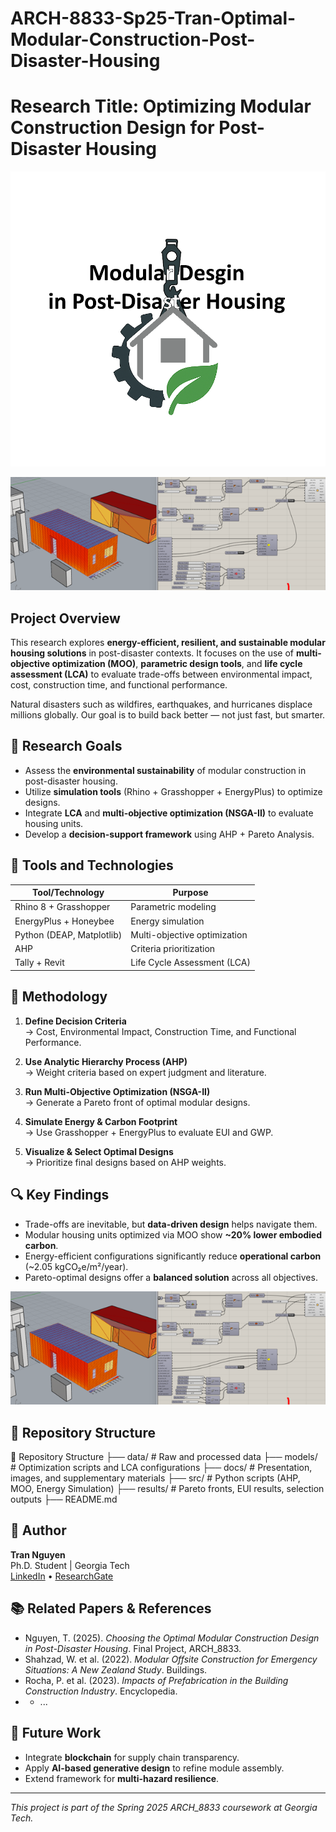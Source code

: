 # ARCH-8833-Sp25-Tran-Optimal-Modular-Construction-Post-Disaster-Housing

# Research Title: Optimizing Modular Construction Design for Post-Disaster Housing

![Logo](Logo.png)

![Screenshot](Image.png)

## Project Overview

This research explores **energy-efficient, resilient, and sustainable modular housing solutions** in post-disaster contexts. It focuses on the use of **multi-objective optimization (MOO)**, **parametric design tools**, and **life cycle assessment (LCA)** to evaluate trade-offs between environmental impact, cost, construction time, and functional performance.

Natural disasters such as wildfires, earthquakes, and hurricanes displace millions globally. Our goal is to build back better — not just fast, but smarter.

## 🎯 Research Goals

- Assess the **environmental sustainability** of modular construction in post-disaster housing.
- Utilize **simulation tools** (Rhino + Grasshopper + EnergyPlus) to optimize designs.
- Integrate **LCA** and **multi-objective optimization (NSGA-II)** to evaluate housing units.
- Develop a **decision-support framework** using AHP + Pareto Analysis.

## 🧰 Tools and Technologies

| Tool/Technology | Purpose |
|----------------|---------|
| Rhino 8 + Grasshopper | Parametric modeling |
| EnergyPlus + Honeybee | Energy simulation |
| Python (DEAP, Matplotlib) | Multi-objective optimization |
| AHP | Criteria prioritization |
| Tally + Revit | Life Cycle Assessment (LCA) |

## 🧪 Methodology

1. **Define Decision Criteria**  
   → Cost, Environmental Impact, Construction Time, and Functional Performance.

2. **Use Analytic Hierarchy Process (AHP)**  
   → Weight criteria based on expert judgment and literature.

3. **Run Multi-Objective Optimization (NSGA-II)**  
   → Generate a Pareto front of optimal modular designs.

4. **Simulate Energy & Carbon Footprint**  
   → Use Grasshopper + EnergyPlus to evaluate EUI and GWP.

5. **Visualize & Select Optimal Designs**  
   → Prioritize final designs based on AHP weights.

## 🔍 Key Findings

- Trade-offs are inevitable, but **data-driven design** helps navigate them.
- Modular housing units optimized via MOO show **~20% lower embodied carbon**.
- Energy-efficient configurations significantly reduce **operational carbon** (~2.05 kgCO₂e/m²/year).
- Pareto-optimal designs offer a **balanced solution** across all objectives.

![Screenshot](Image.png)

## 📂 Repository Structure

📂 Repository Structure
├── data/                  # Raw and processed data
├── models/                # Optimization scripts and LCA configurations
├── docs/                  # Presentation, images, and supplementary materials
├── src/                   # Python scripts (AHP, MOO, Energy Simulation)
├── results/               # Pareto fronts, EUI results, selection outputs
├── README.md

## 👤 Author

**Tran Nguyen**  
Ph.D. Student | Georgia Tech  
[LinkedIn](https://www.linkedin.com/feed/?trk=404_page) • [ResearchGate](https://www.researchgate.net/profile/Tran-Duong-Nguyen/research)

## 📚 Related Papers & References

- Nguyen, T. (2025). _Choosing the Optimal Modular Construction Design in Post-Disaster Housing_. Final Project, ARCH_8833.
- Shahzad, W. et al. (2022). _Modular Offsite Construction for Emergency Situations: A New Zealand Study_. Buildings.
- Rocha, P. et al. (2023). _Impacts of Prefabrication in the Building Construction Industry_. Encyclopedia.
- - ...

## 🚀 Future Work

- Integrate **blockchain** for supply chain transparency.
- Apply **AI-based generative design** to refine module assembly.
- Extend framework for **multi-hazard resilience**.

---

_This project is part of the Spring 2025 ARCH_8833 coursework at Georgia Tech._

